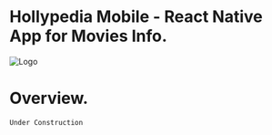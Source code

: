 # Hollypedia Mobile - React Native App for Movies Info.

![Logo](https://raw.githubusercontent.com/hari696/hollypedia_mobile/master/assets/images/readme_logo.png)

# Overview.
`Under Construction`
